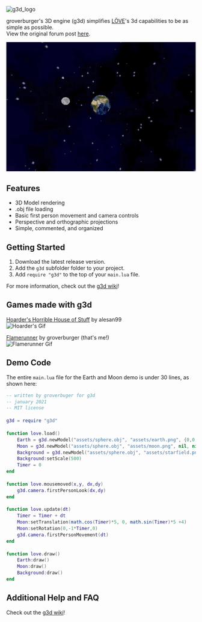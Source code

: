 ![g3d_logo](https://user-images.githubusercontent.com/19754251/91235387-502bb980-e6ea-11ea-9d12-74f762f69859.png)

groverburger's 3D engine (g3d) simplifies [LÖVE](http://love2d.org)'s 3d capabilities to be as simple as possible.<br/>
View the original forum post [here](https://love2d.org/forums/viewtopic.php?f=5&t=86350).

![pic1](demo.gif)

## Features

- 3D Model rendering
- .obj file loading
- Basic first person movement and camera controls
- Perspective and orthographic projections
- Simple, commented, and organized

## Getting Started

1. Download the latest release version.
2. Add the `g3d` subfolder folder to your project.
3. Add `require "g3d"` to the top of your `main.lua` file.

For more information, check out the [g3d wiki](https://github.com/groverburger/g3d/wiki)!

## Games made with g3d

[Hoarder's Horrible House of Stuff](https://alesan99.itch.io/hoarders-horrible-house-of-stuff) by alesan99<br/>
![Hoarder's Gif](https://img.itch.zone/aW1hZ2UvODY2NDc3LzQ4NjYzMDcuZ2lm/original/byZGOE.gif)

[Flamerunner](https://groverburger.itch.io/flamerunner) by groverburger (that's me!)<br/>
![Flamerunner Gif](https://img.itch.zone/aW1nLzMzMDU0NzMuZ2lm/original/%2BM%2F78x.gif)

## Demo Code

The entire `main.lua` file for the Earth and Moon demo is under 30 lines, as shown here:
```lua
-- written by groverbuger for g3d
-- january 2021
-- MIT license

g3d = require "g3d"

function love.load()
    Earth = g3d.newModel("assets/sphere.obj", "assets/earth.png", {0,0,4}, nil, {-1,1,1})
    Moon = g3d.newModel("assets/sphere.obj", "assets/moon.png", nil, nil, {-0.5,0.5,0.5})
    Background = g3d.newModel("assets/sphere.obj", "assets/starfield.png")
    Background:setScale(500)
    Timer = 0
end

function love.mousemoved(x,y, dx,dy)
    g3d.camera.firstPersonLook(dx,dy)
end

function love.update(dt)
    Timer = Timer + dt
    Moon:setTranslation(math.cos(Timer)*5, 0, math.sin(Timer)*5 +4)
    Moon:setRotation(0,-1*Timer,0)
    g3d.camera.firstPersonMovement(dt)
end

function love.draw()
    Earth:draw()
    Moon:draw()
    Background:draw()
end
```

## Additional Help and FAQ 

Check out the [g3d wiki](https://github.com/groverburger/g3d/wiki)!
